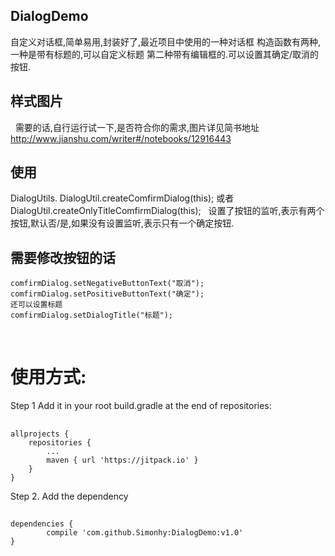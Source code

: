 ## DialogDemo
  自定义对话框,简单易用,封装好了,最近项目中使用的一种对话框
  构造函数有两种,一种是带有标题的,可以自定义标题 第二种带有编辑框的.可以设置其确定/取消的按钮.
## 样式图片
   需要的话,自行运行试一下,是否符合你的需求,图片详见简书地址
   http://www.jianshu.com/writer#/notebooks/12916443
## 使用
   DialogUtils. DialogUtil.createComfirmDialog(this); 
   或者DialogUtil.createOnlyTitleComfirmDialog(this);
   设置了按钮的监听,表示有两个按钮,默认否/是,如果没有设置监听,表示只有一个确定按钮.
 
## 需要修改按钮的话
    comfirmDialog.setNegativeButtonText("取消");
    comfirmDialog.setPositiveButtonText("确定");
    还可以设置标题
    comfirmDialog.setDialogTitle("标题");
    
# 使用方式:
 Step 1
 Add it in your root build.gradle at the end of repositories:
## 
    allprojects {
		repositories {
			...
			maven { url 'https://jitpack.io' }
		}
	}
 Step 2. Add the dependency
## 
	dependencies {
	        compile 'com.github.Simonhy:DialogDemo:v1.0'
	}
